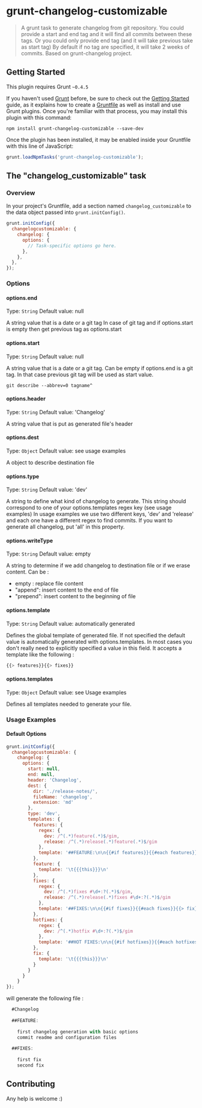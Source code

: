 # grunt-changelog-customizable

> A grunt task to generate changelog from git repository.
> You could provide a start and end tag and it will find all commits between these tags.
> Or you could only provide end tag (and it will take previous take as start tag)
> By default if no tag are specified, it will take 2 weeks of commits.
Based on grunt-changelog project.

## Getting Started
This plugin requires Grunt `~0.4.5`

If you haven't used [Grunt](http://gruntjs.com/) before, be sure to check out the [Getting Started](http://gruntjs.com/getting-started) guide, as it explains how to create a [Gruntfile](http://gruntjs.com/sample-gruntfile) as well as install and use Grunt plugins. Once you're familiar with that process, you may install this plugin with this command:

```shell
npm install grunt-changelog-customizable --save-dev
```

Once the plugin has been installed, it may be enabled inside your Gruntfile with this line of JavaScript:

```js
grunt.loadNpmTasks('grunt-changelog-customizable');
```

## The "changelog_customizable" task

### Overview
In your project's Gruntfile, add a section named `changelog_customizable` to the data object passed into `grunt.initConfig()`.

```js
grunt.initConfig({
  changelogcustomizable: {
    changelog: {
      options: {
        // Task-specific options go here.
      },
    },
  },
});
```

### Options

#### options.end
Type: `String`
Default value: null

A string value that is a date or a git tag
In case of git tag and if options.start is empty then get previous tag as options.start

#### options.start
Type: `String`
Default value: null

A string value that is a date or a git tag.
Can be empty if options.end is a git tag. In that case previous git tag will be used as start value.
```shell
git describe --abbrev=0 tagname^
```

#### options.header
Type: `String`
Default value: 'Changelog'

A string value that is put as generated file's header

#### options.dest
Type: `Object`
Default value: see usage examples

A object to describe destination file

#### options.type
Type: `String`
Default value: 'dev'

A string to define what kind of changelog to generate.
This string should correspond to one of your options.templates regex key (see usage examples)
In usage examples we use two different keys, 'dev' and 'release' and each one have a different regex to find commits.
If you want to generate all changelog, put 'all' in this property.

#### options.writeType
Type: `String`
Default value: empty

A string to determine if we add changelog to destination file or if we erase content.
Can be :
- empty : replace file content
- "append": insert content to the end of file
- "prepend": insert content to the beginning of file 


#### options.template
Type: `String`
Default value: automatically generated

Defines the global template of generated file.
If not specified the default value is automatically generated with options.templates.
In most cases you don't really need to explicitly specified a value in this field.
It accepts a template like the following :
```js
{{> features}}{{> fixes}}
```

#### options.templates
Type: `Object`
Default value: see Usage examples

Defines all templates needed to generate your file.

### Usage Examples

#### Default Options


```js
grunt.initConfig({
  changelogcustomizable: {
    changelog: {
      options: {
        start: null,
        end: null,
        header: 'Changelog',
        dest: {
          dir: './release-notes/',
          fileName: 'changelog',
          extension: 'md'
        },
        type: 'dev',
        templates: {
          features: {
            regex: {
              dev: /^(.*)feature(.*)$/gim,
              release: /^(.*)release(.*)feature(.*)$/gim
            },
            template: '##FEATURE:\n\n{{#if features}}{{#each features}}{{> feature}}{{/each}}{{else}}{{/if}}\n'
          },
          feature: {
            template: '\t{{{this}}}\n'
          },
          fixes: {
            regex: {
              dev: /^(.*)fixes #\d+:?(.*)$/gim,
              release: /^(.*)release(.*)fixes #\d+:?(.*)$/gim
            },
            template: '##FIXES:\n\n{{#if fixes}}{{#each fixes}}{{> fix}}{{/each}}{{else}}{{/if}}\n'
          },
          hotfixes: {
            regex: {
              dev: /^(.*)hotfix #\d+:?(.*)$/gim
            },
            template: '##HOT FIXES:\n\n{{#if hotfixes}}{{#each hotfixes}}{{> fix}}{{/each}}{{else}}{{/if}}\n'
          },
          fix: {
            template: '\t{{{this}}}\n'
          }
        }
      }
    }
});
```

will generate the following file :
```js
  #Changelog
  
  ##FEATURE:
  
  	first changelog generation with basic options
  	commit readme and configuration files
  
  ##FIXES:
  
    first fix
    second fix
```


## Contributing

Any help is welcome :)
